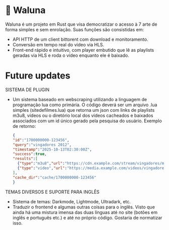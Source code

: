 # 🌙 Waluna

Waluna é um projeto em Rust que visa democratizar o acesso à 7 arte de forma simples e sem enrolação. Suas funções são consistidas em:

- API HTTP de um client bittorent com download e monitoramento.
- Conversão em tempo real do video via HLS.
- Front-end rápido e intuitivo, com player embutido que lê as playlists geradas via HLS e roda o vídeo enquanto ele é baixado.

# Future updates
SISTEMA DE PLUGIN
- Um sistema baseado em webscraping utilizando a linguagem de programação lua como primária. O código deverá ser um arquivo .lua simples (sitedefilmes.lua) que retorna um json com links de playlists m3u8, vídeos ou o diretório local dos vídeos cacheados e baixados associados com um id único gerado pela pesquisa do usuário.
  Exemplo de retorno:
  ```json
  {
  "id":"1700000000-123456",
  "query":"vingadores 2012",
  "timestamp":"2025-10-13T02:30:00Z",
  "success":true,
  "results":[
    {"type":"m3u8","url":"https://cdn.example.com/stream/vingadores/master.m3u8"},
    {"type":"video","url":"https://media.example.com/videos/vingadores.mp4"}
  ],
  "cache_dir":"cache/1700000000-123456"
  }
  ```
TEMAS DIVERSOS E SUPORTE PARA INGLÊS
- Sistema de temas: Darkmode, Lightmode, Ultradark, etc.
- Traduzir o frontend e algumas outras coisas para o inglês. Visto que ainda há uma mistura imensa das duas línguas até no site (botões em inglês e português etc.) e até no próprio código. Gostaria de normatizar isso.
